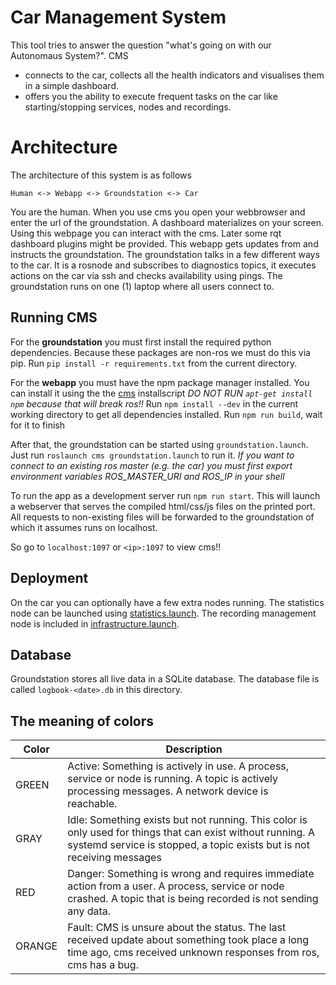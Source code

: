 # Car Management System

This tool tries to answer the question "what's going on with our Autonomaus System?". CMS
* connects to the car, collects all the health indicators and visualises them in a simple dashboard.
* offers you the ability to execute frequent tasks on the car like starting/stopping services, nodes and recordings.

# Architecture
The architecture of this system is as follows
```
Human <-> Webapp <-> Groundstation <-> Car
```
You are the human. When you use cms you open your webbrowser and enter the url of the groundstation.
A dashboard materializes on your screen. Using this webpage you can interact with the cms.
Later some rqt dashboard plugins might be provided. 
This webapp gets updates from and instructs the groundstation.
The groundstation talks in a few different ways to the car. 
It is a rosnode and subscribes to diagnostics topics, it executes actions on the car via ssh and checks availability using pings.
The groundstation runs on one (1) laptop where all users connect to.

## Running CMS
For the **groundstation** you must first install the required python dependencies.
Because these packages are non-ros we must do this via pip. 
Run `pip install -r requirements.txt` from the current directory.

For the **webapp** you must have the npm package manager installed. 
You can install it using the the [cms](/tooling/setup/scripts/cms.sh) installscript
_DO NOT RUN `apt-get install npm` because that will break ros!!_
Run `npm install --dev` in the current working directory to get all dependencies installed.
Run `npm run build`, wait for it to finish

After that, the groundstation can be started using `groundstation.launch`.
Just run `roslaunch cms groundstation.launch` to run it.
_If you want to connect to an existing ros master (e.g. the car) you must first export environment variables ROS_MASTER_URI and ROS_IP in your shell_

To run the app as a development server run `npm run start`.
This will launch a webserver that serves the compiled html/css/js files on the printed port. 
All requests to non-existing files will be forwarded to the groundstation of which it assumes runs on localhost.
 
So go to `localhost:1097` or `<ip>:1097` to view cms!!
 
## Deployment

On the car you can optionally have a few extra nodes running.
The statistics node can be launched using [statistics.launch](/src/car/launch/statistics.launch).
The recording management node is included in [infrastructure.launch](/src/car/launch/infrastructure.launch).

## Database
Groundstation stores all live data in a SQLite database. 
The database file is called `logbook-<date>.db` in this directory. 

## The meaning of colors

| Color | Description |
| --- | --- |
| GREEN | Active: Something is actively in use. A process, service or node is running. A topic is actively processing messages. A network device is reachable. |
| GRAY | Idle: Something exists but not running. This color is only used for things that can exist without running. A systemd service is stopped, a topic exists but is not receiving messages |
| RED | Danger: Something is wrong and requires immediate action from a user. A process, service or node crashed. A topic that is being recorded is not sending any data.  |   
| ORANGE | Fault: CMS is unsure about the status. The last received update about something took place a long time ago, cms received unknown responses from ros, cms has a bug. | 
